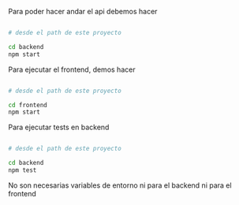 Para poder hacer andar el api debemos hacer

```sh

# desde el path de este proyecto

cd backend
npm start
```

Para ejecutar el frontend, demos hacer

```sh

# desde el path de este proyecto

cd frontend
npm start
```


Para ejecutar tests en backend

```sh

# desde el path de este proyecto

cd backend
npm test
```

No son necesarias variables de entorno ni para el backend ni para el frontend
